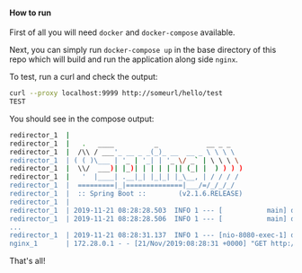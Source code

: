 #### How to run

First of all you will need `docker` and `docker-compose` available. 

Next, you can simply run `docker-compose up` in the base directory of this repo which
will build and run the application along side `nginx`.

To test, run a curl and check the output:

```bash
curl --proxy localhost:9999 http://someurl/hello/test
TEST
``` 

You should see in the compose output:

```bash
redirector_1  | 
redirector_1  |   .   ____          _            __ _ _
redirector_1  |  /\\ / ___'_ __ _ _(_)_ __  __ _ \ \ \ \
redirector_1  | ( ( )\___ | '_ | '_| | '_ \/ _` | \ \ \ \
redirector_1  |  \\/  ___)| |_)| | | | | || (_| |  ) ) ) )
redirector_1  |   '  |____| .__|_| |_|_| |_\__, | / / / /
redirector_1  |  =========|_|==============|___/=/_/_/_/
redirector_1  |  :: Spring Boot ::        (v2.1.6.RELEASE)
redirector_1  | 
redirector_1  | 2019-11-21 08:28:28.503  INFO 1 --- [           main] demo.Application                         : Starting Application v1.0-SNAPSHOT on eb9fb428c8b6 with PID 1 (/usr/app/redirect_test-1.0-SNAPSHOT.jar started by root in /)
redirector_1  | 2019-11-21 08:28:28.506  INFO 1 --- [           main] demo.Application                         : No active profile set, falling back to default profiles: default
...
redirector_1  | 2019-11-21 08:28:31.137  INFO 1 --- [nio-8080-exec-1] demo.controllers.RedirectController      : The intended destination: https://someurl/hello/test
nginx_1       | 172.28.0.1 - - [21/Nov/2019:08:28:31 +0000] "GET http://someurl/hello/test HTTP/1.1" 200 4 "-" "curl/7.54.0"
```

That's all!